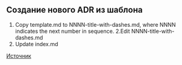 ## Создание нового ADR из шаблона

   1. Copy template.md to NNNN-title-with-dashes.md, where NNNN indicates the next number in sequence.
   2.Edit NNNN-title-with-dashes.md
   3. Update index.md


[Источник](https://adr.github.io/madr/)